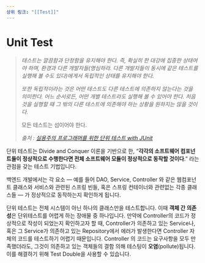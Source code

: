 ```yaml
---
상위 링크: "[[Test]]"
---
```

# Unit Test
> _테스트는 깔끔함과 단정함을 유지해야 한다. 즉, 확실히 한 대강에 집중한 상태여야 하며, 환경과 다른 개발자들(명심하라. 다른 개발자들이 동시에 같은 테스트를 실행해 볼 수도 있다)에게서 독립적인 상태를 유지해야 한다._
> 
> _또한 독립적이라는 것은 어떤 테스트도 다른 테스트에 의존하지 않는다는 것을 의미한다. 어느 순서로든, 어떤 개별 테스트라도 실행해 볼 수 있어야 한다. 처음 것을 실행할 때 그 밖의 다른 테스트에 의존해야 하는 상황을 원하지는 않을 것이다._
> 
> 모든 테스트는 섬이어야 한다.
> 
> _출처 : [실용주의 프로그래머를 위한 단위 테스트 with JUnit](http://www.yes24.com/24/goods/1428559?scode=032&OzSrank=6)_

단위 테스트는 Divide and Conquer 이론을 기반으로 한, “**각각의 소프트웨어 컴포넌트들이 정상적으로 수행한다면 전체 소프트웨어 모듈이 정상적으로 동작할 것이다**.” 라는 관점을 갖는 테스트 기법입니다.

백엔드 개발에서는 각 요소 — 예를 들어 DAO, Service, Controller 와 같은 웹컴포넌트 클래스와 서비스와 관련된 스프링 빈들, 혹은 스프링 컨테이너와 관련없는 각종 클래스들 — 가 정상적으로 동작하는지 확인하게 됩니다.

단위 테스트는 전체 시스템이 아닌 하나의 클래스만을 테스트합니다. 이때 **객체 간 의존성**은 단위테스트를 어렵게 하는 장애물 중 하나입니다. 만약에 Controller의 코드가 정상적으로 작성이 되었는지 확인하고자 할 때, Controller가 의존하고 있는 Service나, 혹은 그 Service가 의존하고 있는 Repository에서 에러가 발생한다면 Controller 자체의 코드를 테스트하기 어렵기 때문입니다. Controller 의 코드는 요구사항을 모두 만족했더라도, 그것이 의존하고 있는 객체들의 결함 의해 테스팅이 **오염**(pollute)됩니다. 이를 해결하기 위해 Test Double을 사용할 수 있습니다.